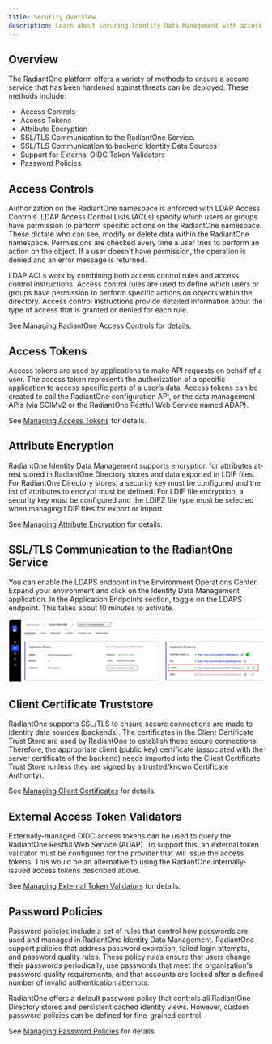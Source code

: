 ```yaml
---
title: Security Overview
description: Learn about securing Identity Data Management with access controls, password policies, attribute encryption and more.
---
```


## Overview

The RadiantOne platform offers a variety of methods to ensure a secure service that has been hardened against threats can be deployed. These methods include:
-  Access Controls
-  Access Tokens
-  Attribute Encryption
-  SSL/TLS Communication to the RadiantOne Service.
-  SSL/TLS Communication to backend Identity Data Sources
-  Support for External OIDC Token Validators
-  Password Policies

## Access Controls

Authorization on the RadiantOne namespace is enforced with LDAP Access Controls. LDAP Access Control Lists (ACLs) specify which users or groups have permission to perform specific actions on the RadiantOne namespace. These dictate who can see, modify or delete data within the RadiantOne namespace. Permissions are checked every time a user tries to perform an action on the object. If a user doesn't have permission, the operation is denied and an error message is returned.

LDAP ACLs work by combining both access control rules and access control instructions. Access control rules are used to define which users or groups have permission to perform specific actions on objects within the directory. Access control instructions provide detailed information about the type of access that is granted or denied for each rule.

See [Managing RadiantOne Access Controls](./access-controls) for details.

## Access Tokens

Access tokens are used by applications to make API requests on behalf of a user. The access token represents the authorization of a specific application to access specific parts of a user’s data. Access tokens can be created to call the RadiantOne configuration API, or the data management APIs (via SCIMv2 or the RadiantOne Restful Web Service named ADAP).

See [Managing Access Tokens](./access-tokens) for details.

## Attribute Encryption

RadiantOne Identity Data Management supports encryption for attributes at-rest stored in RadiantOne Directory stores and data exported in LDIF files.
For RadiantOne Directory stores, a security key must be configured and the list of attributes to encrypt must be defined.
For LDIF file encryption, a security key must be configured and the LDIFZ file type must be selected when managing LDIF files for export or import.

See [Managing Attribute Encryption](./attribute-encryption) for details.

## SSL/TLS Communication to the RadiantOne Service

You can enable the LDAPS endpoint in the Environment Operations Center.
Expand your environment and click on the Identity Data Management application.
In the Application Endpoints section, toggle on the LDAPS endpoint. This takes about 10 minutes to activate.

![LDAPS Endpoint](Media/enable-ldaps-endpoint.jpg)


## Client Certificate Truststore

RadiantOne supports SSL/TLS to ensure secure connections are made to identity data sources (backends). The certificates in the Client Certificate Trust Store are used by RadiantOne to establish these secure connections. Therefore, the appropriate client (public key) certificate (associated with the server certificate of the backend) needs imported into the Client Certificate Trust Store (unless they are signed by a trusted/known Certificate Authority).

See [Managing Client Certificates](./client-cert-truststore) for details.

## External Access Token Validators

Externally-managed OIDC access tokens can be used to query the RadiantOne Restful Web Service (ADAP). To support this, an external token validator must be configured for the provider that will issue the access tokens. This would be an alternative to using the RadiantOne internally-issued access tokens described above.

See [Managing External Token Validators](./external-token-validators) for details.

## Password Policies

Password policies include a set of rules that control how passwords are used and managed in RadiantOne Identity Data Management. RadiantOne support policies that address password expiration, failed login attempts, and password quality rules.  These policy rules ensure that users change their passwords periodically, use passwords that meet the organization's password quality requirements, and that accounts are locked after a defined number of invalid authentication attempts.

RadiantOne offers a default password policy that controls all RadiantOne Directory stores and persistent cached identity views. However, custom password policies can be defined for fine-grained control.

See [Managing Password Policies](./password-policies) for details.
